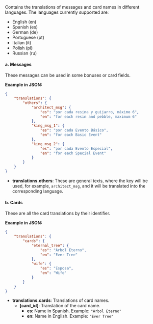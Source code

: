 Contains the translations of messages and card names in different languages. The languages currently supported are:

- English (en)
- Spanish (es)
- German (de)
- Portuguese (pt)
- Italian (it)
- Polish (pl)
- Russian (ru)

#### a. Messages

These messages can be used in some bonuses or card fields.

**Example in JSON:**
```json
{
    "translations": {
        "others": {
            "architect_msg": {
                "es": "por cada resina y guijarro, máximo 6",
                "en": "for each resin and pebble, maximum 6"
            },
            "king_msg_1": {
                "es": "por cada Evento Básico",
                "en": "for each Basic Event"
            },
            "king_msg_2": {
                "es": "por cada Evento Especial",
                "en": "for each Special Event"
            }
        }
    }
}
```

- **translations.others**: These are general texts, where the key will be used, for example, `architect_msg`, and it will be translated into the corresponding language.

#### b. Cards

These are all the card translations by their identifier.

**Example in JSON:**
```json
{
    "translations": {
        "cards": {
            "eternal_tree": {
                "es": "Árbol Eterno",
                "en": "Ever Tree"
            },
            "wife": {
                "es": "Esposa",
                "en": "Wife"
            }
        }
    }
}
```

- **translations.cards**: Translations of card names.
  - **[card_id]**: Translation of the card name.
    - **es**: Name in Spanish. Example: `"Árbol Eterno"`
    - **en**: Name in English. Example: `"Ever Tree"`

